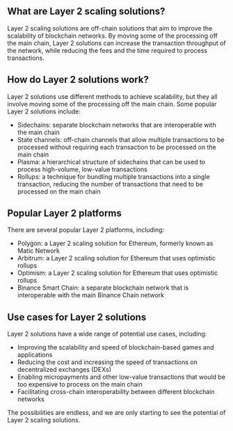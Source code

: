 ## What are Layer 2 scaling solutions?

Layer 2 scaling solutions are off-chain solutions that aim to improve the scalability of blockchain networks. By moving some of the processing off the main chain, Layer 2 solutions can increase the transaction throughput of the network, while reducing the fees and the time required to process transactions.

## How do Layer 2 solutions work?

Layer 2 solutions use different methods to achieve scalability, but they all involve moving some of the processing off the main chain. Some popular Layer 2 solutions include:

- Sidechains: separate blockchain networks that are interoperable with the main chain
- State channels: off-chain channels that allow multiple transactions to be processed without requiring each transaction to be processed on the main chain
- Plasma: a hierarchical structure of sidechains that can be used to process high-volume, low-value transactions
- Rollups: a technique for bundling multiple transactions into a single transaction, reducing the number of transactions that need to be processed on the main chain

## Popular Layer 2 platforms

There are several popular Layer 2 platforms, including:

- Polygon: a Layer 2 scaling solution for Ethereum, formerly known as Matic Network
- Arbitrum: a Layer 2 scaling solution for Ethereum that uses optimistic rollups
- Optimism: a Layer 2 scaling solution for Ethereum that uses optimistic rollups
- Binance Smart Chain: a separate blockchain network that is interoperable with the main Binance Chain network

## Use cases for Layer 2 solutions

Layer 2 solutions have a wide range of potential use cases, including:

- Improving the scalability and speed of blockchain-based games and applications
- Reducing the cost and increasing the speed of transactions on decentralized exchanges (DEXs)
- Enabling micropayments and other low-value transactions that would be too expensive to process on the main chain
- Facilitating cross-chain interoperability between different blockchain networks

The possibilities are endless, and we are only starting to see the potential of Layer 2 scaling solutions.
